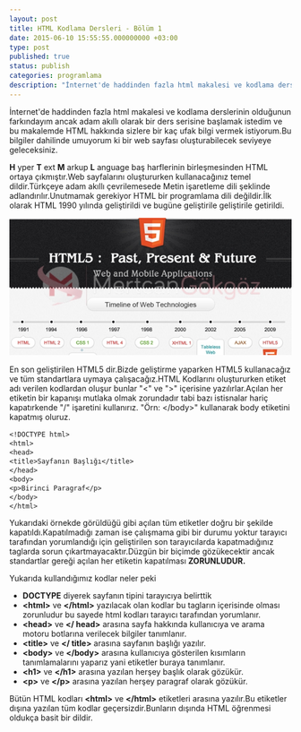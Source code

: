 ```yaml
---
layout: post
title: HTML Kodlama Dersleri - Bölüm 1
date: 2015-06-10 15:55:55.000000000 +03:00
type: post
published: true
status: publish
categories: programlama
description: "İnternet'de haddinden fazla html makalesi ve kodlama derslerinin olduğunun farkındayım ancak adam akıllı olarak bir ders serisine başlamak"
---
```


İnternet'de haddinden fazla html makalesi ve kodlama derslerinin olduğunun farkındayım ancak adam akıllı olarak bir ders serisine başlamak istedim ve bu makalemde HTML hakkında sizlere bir kaç ufak bilgi vermek istiyorum.Bu bilgiler dahilinde umuyorum ki bir web sayfası oluşturabilecek seviyeye geleceksiniz.

**H** yper **T** ext **M** arkup **L** anguage baş harflerinin birleşmesinden HTML ortaya çıkmıştır.Web sayfalarını oluştururken kullanacağınız temel dildir.Türkçeye adam akıllı çevrilemesede Metin işaretleme dili şeklinde adlandırılır.Unutmamak gerekiyor HTML bir programlama dili değildir.İlk olarak HTML 1990 yılında geliştirildi ve bugüne geliştirile geliştirile getirildi.

![htmltarihigorsel1](/assets/htmltarihigorsel1.jpg)

En son geliştirilen HTML5 dir.Bizde geliştirme yaparken HTML5 kullanacağız ve tüm standartlara uymaya çalışacağız.HTML Kodlarını oluştururken etiket adı verilen kodlardan oluşur bunlar "\<" ve "\>" içerisine yazılırlar.Açılan her etiketin bir kapanışı mutlaka olmak zorundadır tabi bazı istisnalar hariç kapatırkende "/" işaretini kullanırız. "Örn: \</body\>" kullanarak body etiketini kapatmış oluruz.

    <!DOCTYPE html>
    <html>
    <head>
    <title>Sayfanın Başlığı</title>
    </head>
    <body>
    <p>Birinci Paragraf</p>
    </body>
    </html>

Yukarıdaki örnekde görüldüğü gibi açılan tüm etiketler doğru bir şekilde kapatıldı.Kapatılmadığı zaman ise çalışmama gibi bir durumu yoktur tarayıcı tarafından yorumlandığı için geliştirilen son tarayıcılarda kapatmadığınız taglarda sorun çıkartmayacaktır.Düzgün bir biçimde gözükecektir ancak standartlar gereği açılan her etiketin kapatılması **ZORUNLUDUR.**

Yukarıda kullandığımız kodlar neler peki

- **DOCTYPE** diyerek sayfanın tipini tarayıcıya belirttik
- **\<html\>** ve **\</html\>** yazılacak olan kodlar bu tagların içerisinde olması zorunludur bu sayede html kodları tarayıcı tarafından yorumlanır.
- **\<head\>** ve **\</ head\>** arasına sayfa hakkında kullanıcıya ve arama motoru botlarına verilecek bilgiler tanımlanır.
- **\<title\>** ve **\</ title\>** arasına sayfanın başlığı yazılır.
- **\<body\>** ve **\</body\>** arasına kullanıcıya gösterilen kısımların tanımlamalarını yaparız yani etiketler buraya tanımlanır.
- **\<h1\>** ve **\</h1\>** arasına yazılan herşey başlık olarak gözükür.
- **\<p\>** ve **\</p\>** arasına yazılan herşey paragraf olarak gözükür.

Bütün HTML kodları **\<html\>** ve **\</html\>** etiketleri arasına yazılır.Bu etiketler dışına yazılan tüm kodlar geçersizdir.Bunların dışında HTML öğrenmesi oldukça basit bir dildir.
